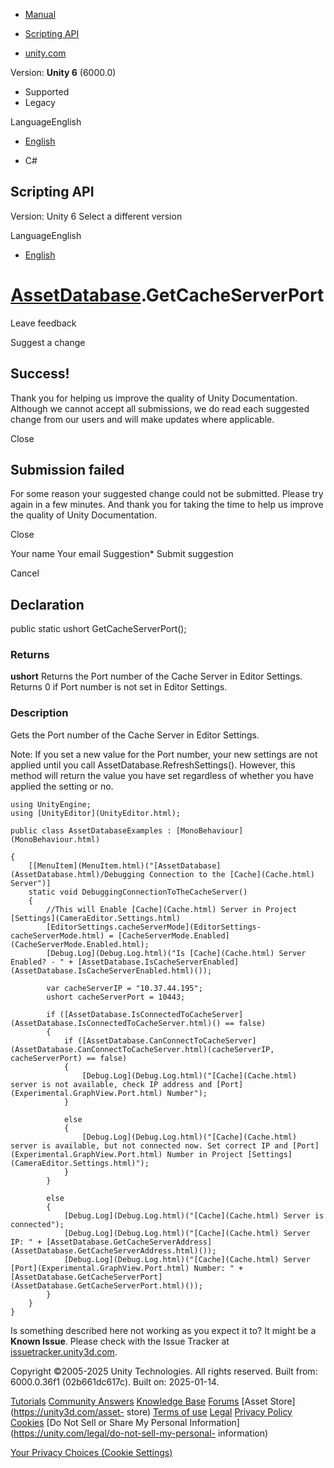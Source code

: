 [ ]()

  * [Manual](../Manual/index.html)
  * [Scripting API](../ScriptReference/index.html)

  * [unity.com](https://unity.com/)

Version: **Unity 6** (6000.0)

  * Supported
  * Legacy

LanguageEnglish

  * [English]()

  * C#

[ ](https://docs.unity3d.com)

## Scripting API

Version: Unity 6 Select a different version

LanguageEnglish

  * [English]()

#  [AssetDatabase](AssetDatabase.html).GetCacheServerPort

Leave feedback

Suggest a change

## Success!

Thank you for helping us improve the quality of Unity Documentation. Although
we cannot accept all submissions, we do read each suggested change from our
users and will make updates where applicable.

Close

## Submission failed

For some reason your suggested change could not be submitted. Please <a>try
again</a> in a few minutes. And thank you for taking the time to help us
improve the quality of Unity Documentation.

Close

Your name Your email Suggestion* Submit suggestion

Cancel

[ ]()

## Declaration

public static ushort GetCacheServerPort();

### Returns

**ushort** Returns the Port number of the Cache Server in Editor Settings.
Returns 0 if Port number is not set in Editor Settings.

### Description

Gets the Port number of the Cache Server in Editor Settings.

Note: If you set a new value for the Port number, your new settings are not
applied until you call AssetDatabase.RefreshSettings(). However, this method
will return the value you have set regardless of whether you have applied the
setting or no.

    
    
    using UnityEngine;
    using [UnityEditor](UnityEditor.html);  
      
    public class AssetDatabaseExamples : [MonoBehaviour](MonoBehaviour.html)  
      
    {
        [[MenuItem](MenuItem.html)("[AssetDatabase](AssetDatabase.html)/Debugging Connection to the [Cache](Cache.html) Server")]
        static void DebuggingConnectionToTheCacheServer()
        {
            //This will Enable [Cache](Cache.html) Server in Project [Settings](CameraEditor.Settings.html)
            [EditorSettings.cacheServerMode](EditorSettings-cacheServerMode.html) = [CacheServerMode.Enabled](CacheServerMode.Enabled.html);
            [Debug.Log](Debug.Log.html)("Is [Cache](Cache.html) Server Enabled? - " + [AssetDatabase.IsCacheServerEnabled](AssetDatabase.IsCacheServerEnabled.html)());  
      
            var cacheServerIP = "10.37.44.195";
            ushort cacheServerPort = 10443;  
      
            if ([AssetDatabase.IsConnectedToCacheServer](AssetDatabase.IsConnectedToCacheServer.html)() == false)
            {
                if ([AssetDatabase.CanConnectToCacheServer](AssetDatabase.CanConnectToCacheServer.html)(cacheServerIP, cacheServerPort) == false)
                {
                    [Debug.Log](Debug.Log.html)("[Cache](Cache.html) server is not available, check IP address and [Port](Experimental.GraphView.Port.html) Number");
                }  
      
                else
                {
                    [Debug.Log](Debug.Log.html)("[Cache](Cache.html) server is available, but not connected now. Set correct IP and [Port](Experimental.GraphView.Port.html) Number in Project [Settings](CameraEditor.Settings.html)");
                }
            }  
      
            else
            {
                [Debug.Log](Debug.Log.html)("[Cache](Cache.html) Server is connected");
                [Debug.Log](Debug.Log.html)("[Cache](Cache.html) Server IP: " + [AssetDatabase.GetCacheServerAddress](AssetDatabase.GetCacheServerAddress.html)());
                [Debug.Log](Debug.Log.html)("[Cache](Cache.html) Server [Port](Experimental.GraphView.Port.html) Number: " + [AssetDatabase.GetCacheServerPort](AssetDatabase.GetCacheServerPort.html)());
            }
        }
    }

Is something described here not working as you expect it to? It might be a
**Known Issue**. Please check with the Issue Tracker at
[issuetracker.unity3d.com](https://issuetracker.unity3d.com).

Copyright ©2005-2025 Unity Technologies. All rights reserved. Built from:
6000.0.36f1 (02b661dc617c). Built on: 2025-01-14.

[Tutorials](https://unity3d.com/learn) [Community
Answers](https://answers.unity3d.com) [Knowledge
Base](https://support.unity3d.com/hc/en-us)
[Forums](https://forum.unity3d.com) [Asset Store](https://unity3d.com/asset-
store) [Terms of use](https://docs.unity3d.com/Manual/TermsOfUse.html)
[Legal](https://unity.com/legal) [Privacy
Policy](https://unity.com/legal/privacy-policy)
[Cookies](https://unity.com/legal/cookie-policy) [Do Not Sell or Share My
Personal Information](https://unity.com/legal/do-not-sell-my-personal-
information)

[Your Privacy Choices (Cookie Settings)](javascript:void\(0\);)

